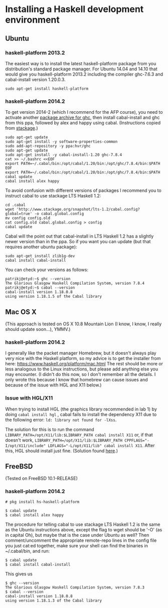 # Installing a Haskell development environment

## Ubuntu

### haskell-platform 2013.2

The easiest way is to install the latest haskell-platform package from
you distribution's standard package manager. For Ubuntu 14.04 and
14.10 that would give you haskell-platform 2013.2 including the
compiler ghc-7.6.3 and cabal-install version 1.20.0.3.

```Shell
sudo apt-get install haskell-platform
```

### haskell-platform 2014.2

To get version 2014-2 (which I recommend for the AFP course), you need to activate another [package archive
for ghc](ppa:hvr/ghc), then install cabal-install and ghc from this
ppa, followed by alex and happy using cabal.  (Instructions copied
from [stackage](http://www.stackage.org/install#ubuntu).)

```Shell
sudo apt-get update
sudo apt-get install -y software-properties-common
sudo add-apt-repository -y ppa:hvr/ghc
sudo apt-get update
sudo apt-get install -y cabal-install-1.20 ghc-7.8.4
cat >> ~/.bashrc <<EOF
export PATH=~/.cabal/bin:/opt/cabal/1.20/bin:/opt/ghc/7.8.4/bin:$PATH
EOF
export PATH=~/.cabal/bin:/opt/cabal/1.20/bin:/opt/ghc/7.8.4/bin:$PATH
cabal update
cabal install alex happy
```

To avoid confusion with different versions of packages I recommend you
to instruct cabal to use stackage LTS Haskell 1.2:

```Shell
cd .cabal
wget 'http://www.stackage.org/snapshot/lts-1.2/cabal.config?global=true' -o cabal.global.config
mv config config.old
cat config.old cabal.global.config > config
cabal update
```

Cabal will the point out that cabal-install in LTS Haskell 1.2 has a
slightly newer version than in the ppa. So if you want you can update
(but that requires another ubuntu package):

```Shell
sudo apt-get install zlib1g-dev
cabal install cabal-install
```

You can check your versions as follows:

```Shell
patrikj@etyd:~$ ghc --version
The Glorious Glasgow Haskell Compilation System, version 7.8.4
patrikj@etyd:~$ cabal --version
cabal-install version 1.18.0.8
using version 1.18.1.5 of the Cabal library 
```


## Mac OS X
(This approach is tested on OS X 10.8 Mountain Lion (I know, I know, I really should update soon...), YMMV.)

### haskell-platform 2014.2
I generally like the packet manager Homebrew, but it doesn't always play very nice with the Haskell platform, so my advice is to get the installer from here: https://www.haskell.org/platform/mac.html The rest should be more or less analogous to the Linux instructions, but please add anything else you may encounter. (I didn't do this now, so I don't remember all the details. I only wrote this because I know that homebrew can cause issues and because of the issue with HGL and X11 below.)

### Issue with HGL/X11
When trying to install HGL (the graphics library recommended in lab 1) by doing `cabal install hgl` , cabal fails to install the dependency X11 due to the following error: `ld: library not found for -lXss`.

The solution for this is to run the command `LIBRARY_PATH=/opt/X11/lib:$LIBRARY_PATH cabal install X11` or, if that doesn't work, `LIBRARY_PATH=/opt/X11/lib:$LIBRARY_PATH CPPFLAGS="-I/opt/X11/include" LDFLAGS="-L/opt/X11/lib" cabal install X11`. After this, HGL should install just fine. (Solution found [here](https://github.com/haskell-pkg-janitors/X11/issues/24#issuecomment-47996753).)


## FreeBSD
(Tested on FreeBSD 10.1-RELEASE)

### haskell-platform 2014.2

```Shell
# pkg install hs-haskell-platform
```

```Shell
$ cabal update
$ cabal install alex happy
```

The procedure for telling cabal to use stackage LTS Haskell 1.2 is the same as the Ubuntu instructions above, except the flag to wget should be '-O' (as in capital Oh), but maybe that is the case under Ubuntu as well? Then comment/uncomment the appropriate remote-repo lines in the config file you just cat:ed together, make sure your shell can find the binaries in ~/.cabal/bin, and run:
```Shell
$ cabal update
$ cabal install cabal-install
```

This gives us
```Shell
$ ghc --version
The Glorious Glasgow Haskell Compilation System, version 7.8.3
$ cabal --version
cabal-install version 1.18.0.8
using version 1.18.1.3 of the Cabal library
```
